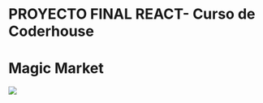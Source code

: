 # PROYECTO FINAL REACT- Curso de Coderhouse


<h1>Magic Market</h1> 
<img src="https://drive.google.com/uc?export=download&id=1-AYf1ZYFKUdcfiGI5EenDg-phNrnanVq"/>
